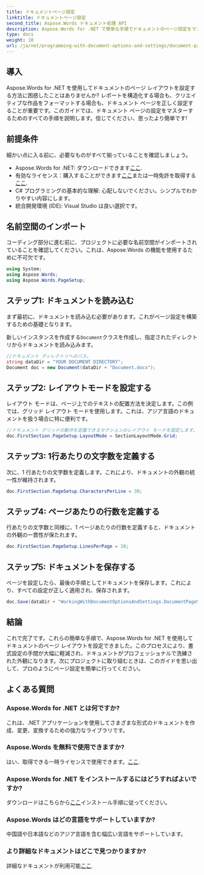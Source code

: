 ```yaml
---
title: ドキュメントページ設定
linktitle: ドキュメントページ設定
second_title: Aspose.Words ドキュメント処理 API
description: Aspose.Words for .NET で簡単な手順でドキュメントのページ設定をマスターします。ドキュメントの読み込み、レイアウトの設定、行あたりの文字数、ページあたりの行数の定義、保存の方法を学びます。
type: docs
weight: 10
url: /ja/net/programming-with-document-options-and-settings/document-page-setup/
---
```

## 導入

Aspose.Words for .NET を使用してドキュメントのページ レイアウトを設定する方法に困惑したことはありませんか? レポートを構造化する場合も、クリエイティブな作品をフォーマットする場合も、ドキュメント ページを正しく設定することが重要です。このガイドでは、ドキュメント ページの設定をマスターするためのすべての手順を説明します。信じてください、思ったより簡単です!

## 前提条件

細かい点に入る前に、必要なものがすべて揃っていることを確認しましょう。

-  Aspose.Words for .NET: ダウンロードできます[ここ](https://releases.aspose.com/words/net/).
- 有効なライセンス：購入することができます[ここ](https://purchase.aspose.com/buy)または一時免許を取得する[ここ](https://purchase.aspose.com/temporary-license/).
- C# プログラミングの基本的な理解: 心配しないでください。シンプルでわかりやすい内容にします。
- 統合開発環境 (IDE): Visual Studio は良い選択です。

## 名前空間のインポート

コーディング部分に進む前に、プロジェクトに必要な名前空間がインポートされていることを確認してください。これは、Aspose.Words の機能を使用するために不可欠です。

```csharp
using System;
using Aspose.Words;
using Aspose.Words.PageSetup;
```

## ステップ1: ドキュメントを読み込む

まず最初に、ドキュメントを読み込む必要があります。これがページ設定を構築するための基礎となります。

新しいインスタンスを作成する`Document`クラスを作成し、指定されたディレクトリからドキュメントを読み込みます。

```csharp
//ドキュメント ディレクトリへのパス。
string dataDir = "YOUR DOCUMENT DIRECTORY";
Document doc = new Document(dataDir + "Document.docx");
```

## ステップ2: レイアウトモードを設定する

レイアウト モードは、ページ上でのテキストの配置方法を決定します。この例では、グリッド レイアウト モードを使用します。これは、アジア言語のドキュメントを扱う場合に特に便利です。

```csharp
//ドキュメント グリッドの動作を定義できるセクションのレイアウト モードを設定します。
doc.FirstSection.PageSetup.LayoutMode = SectionLayoutMode.Grid;
```

## ステップ3: 1行あたりの文字数を定義する

次に、1 行あたりの文字数を定義します。これにより、ドキュメントの外観の統一性が維持されます。

```csharp
doc.FirstSection.PageSetup.CharactersPerLine = 30;
```

## ステップ4: ページあたりの行数を定義する

行あたりの文字数と同様に、1 ページあたりの行数を定義すると、ドキュメントの外観の一貫性が保たれます。

```csharp
doc.FirstSection.PageSetup.LinesPerPage = 10;
```

## ステップ5: ドキュメントを保存する

ページを設定したら、最後の手順としてドキュメントを保存します。これにより、すべての設定が正しく適用され、保存されます。

```csharp
doc.Save(dataDir + "WorkingWithDocumentOptionsAndSettings.DocumentPageSetup.docx");
```

## 結論

これで完了です。これらの簡単な手順で、Aspose.Words for .NET を使用してドキュメントのページ レイアウトを設定できました。このプロセスにより、書式設定の手間が大幅に軽減され、ドキュメントがプロフェッショナルで洗練された外観になります。次にプロジェクトに取り組むときは、このガイドを思い出して、プロのようにページ設定を簡単に行ってください。

## よくある質問

### Aspose.Words for .NET とは何ですか?
これは、.NET アプリケーションを使用してさまざまな形式のドキュメントを作成、変更、変換するための強力なライブラリです。

### Aspose.Words を無料で使用できますか?
はい、取得できる一時ライセンスで使用できます。[ここ](https://purchase.aspose.com/temporary-license/).

### Aspose.Words for .NET をインストールするにはどうすればよいですか?
ダウンロードはこちらから[ここ](https://releases.aspose.com/words/net/)インストール手順に従ってください。

### Aspose.Words はどの言語をサポートしていますか?
中国語や日本語などのアジア言語を含む幅広い言語をサポートしています。

### より詳細なドキュメントはどこで見つかりますか?
詳細なドキュメントが利用可能[ここ](https://reference.aspose.com/words/net/).